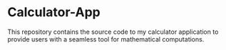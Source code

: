 # Calculator-App
This repository contains the source code to my calculator application to provide users with a seamless tool for mathematical computations.
